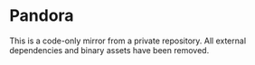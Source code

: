 # Pandora
This is a code-only mirror from a private repository.
All external dependencies and binary assets have been removed.

